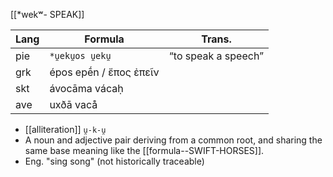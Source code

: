 [[*wekʷ- SPEAK]]

Lang | Formula | Trans.
-|-|-
pie | `*u̯eku̯os u̯eku̯` | “to speak a speech”
grk | épos epḗn / ἔπος ἐπεῖν |
skt | ávocāma vácaḥ |
ave | uxðā vacå |


- [[alliteration]] `u̯-k-u̯`
- A noun and adjective pair deriving from a common root, and sharing the same base meaning like the [[formula--SWIFT-HORSES]].
- Eng. "sing song" (not historically traceable)